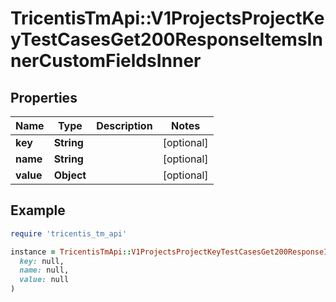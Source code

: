 # TricentisTmApi::V1ProjectsProjectKeyTestCasesGet200ResponseItemsInnerCustomFieldsInner

## Properties

| Name | Type | Description | Notes |
| ---- | ---- | ----------- | ----- |
| **key** | **String** |  | [optional] |
| **name** | **String** |  | [optional] |
| **value** | **Object** |  | [optional] |

## Example

```ruby
require 'tricentis_tm_api'

instance = TricentisTmApi::V1ProjectsProjectKeyTestCasesGet200ResponseItemsInnerCustomFieldsInner.new(
  key: null,
  name: null,
  value: null
)
```

